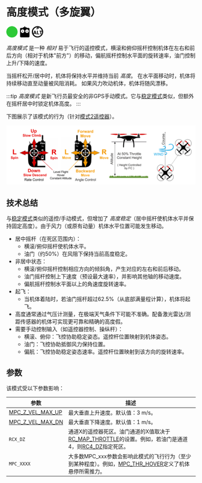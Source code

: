 # 高度模式（多旋翼）

<img src="../../assets/site/difficulty_easy.png" title="Easy to fly" width="30px" />&nbsp;<img src="../../assets/site/remote_control.svg" title="Manual/Remote control required" width="30px" />&nbsp;<img src="../../assets/site/altitude_icon.svg" title="Altitude required (e.g. Baro, Rangefinder)" width="30px" />

_高度模式_ 是一种 _相对_ 易于飞行的遥控模式，横滚和俯仰摇杆控制机体在左右和前后方向（相对于机体"前方"）的移动，偏航摇杆控制水平面的旋转速率，油门控制上升/下降的速度。

当摇杆松开/居中时，机体将保持水平并维持当前 _高度_。
在水平面移动时，机体将持续移动直至动量被风阻消耗。
如果风力吹动机体，机体将随风漂移。

:::tip
_高度模式_ 是新飞行员最安全的非GPS手动模式。它与[稳定模式](../flight_modes_mc/manual_stabilized.md)类似，但额外在摇杆居中时锁定机体高度。
:::

下图展示了该模式的行为（针对[模式2遥控器](../getting_started/rc_transmitter_receiver.md#transmitter_modes)）。

![高度控制 MC - 模式2遥控器](../../assets/flight_modes/altitude_mc.png)

## 技术总结

与[稳定模式](../flight_modes_mc/manual_stabilized.md)类似的遥控/手动模式，但增加了 _高度稳定_（居中摇杆使机体水平并保持固定高度）。由于风力（或原有动量）机体水平位置可能发生移动。

- 居中摇杆（在死区范围内）：
  - 横滚/俯仰摇杆使机体水平。
  - 油门（约50%）在风阻下保持当前高度稳定。
- 非居中状态：
  - 横滚/俯仰摇杆控制相应方向的倾斜角，产生对应的左右和前后移动。
  - 油门摇杆控制上下速度（预设最大速率），并影响其他轴的移动速度。
  - 偏航摇杆控制水平面以上的角速度旋转速率。
- 起飞：
  - 当机体着陆时，若油门摇杆超过62.5%（从底部满量程计算），机体将起飞。
- 高度通常通过气压计测量，在极端天气条件下可能不准确。配备激光雷达/测距传感器的机体可实现更可靠和精确的高度假。
- 需要手动控制输入（如遥控器控制、操纵杆）：
  - 横滚、俯仰：飞控协助稳定姿态。遥控杆位置映射到机体姿态。
  - 油门：飞控协助抵御风力保持位置。
  - 偏航：飞控协助稳定姿态速率。遥控杆位置映射到该方向的旋转速率。

## 参数

该模式受以下参数影响：

| 参数                                                                                                   | 描述                                                                                                                                                                                                                                                                                         |
| ------------------------------------------------------------------------------------------------------- | --------------------------------------------------------------------------------------------------------------------------------------------------------------------------------------------------------------------------------------------------------------------------------------------- |
| <a id="MPC_Z_VEL_MAX_UP"></a>[MPC_Z_VEL_MAX_UP](../advanced_config/parameter_reference.md#MPC_Z_VEL_MAX_UP) | 最大垂直上升速度。默认值：3 m/s。                                                                                                                                                                                                                                                    |
| <a id="MPC_Z_VEL_MAX_DN"></a>[MPC_Z_VEL_MAX_DN](../advanced_config/parameter_reference.md#MPC_Z_VEL_MAX_DN) | 最大垂直下降速度。默认值：1 m/s。                                                                                                                                                                                                                                                    |
| <a id="RCX_DZ"></a>`RCX_DZ`                                                                             | 通道X的遥控器死区。油门通道的X值取决于[RC_MAP_THROTTLE](../advanced_config/parameter_reference.md#RC_MAP_THROTTLE)的设置。例如，若油门是通道4，则[RC4_DZ](../advanced_config/parameter_reference.md#RC4_DZ)指定死区。 |
| <a id="MPC_xxx"></a>`MPC_XXXX`                                                                          | 大多数MPC_xxx参数会影响此模式的飞行行为（至少到某种程度）。例如，[MPC_THR_HOVER](../advanced_config/parameter_reference.md#MPC_THR_HOVER)定义了机体悬停所需推力。                                                                                                                       |